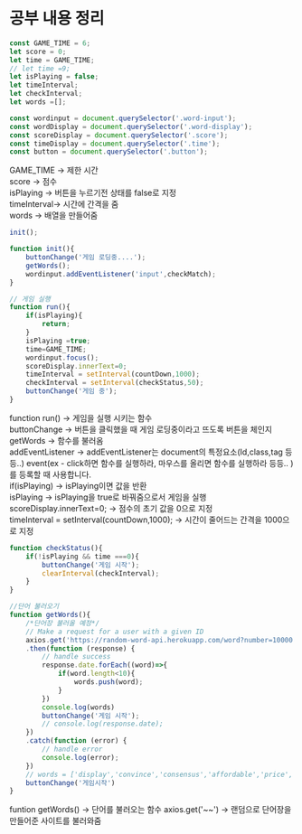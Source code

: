 # 공부 내용 정리

```js
const GAME_TIME = 6;
let score = 0;
let time = GAME_TIME;
// let time =9;
let isPlaying = false;
let timeInterval;
let checkInterval;
let words =[];

const wordinput = document.querySelector('.word-input');
const wordDisplay = document.querySelector('.word-display');
const scoreDisplay = document.querySelector('.score');
const timeDisplay = document.querySelector('.time');
const button = document.querySelector('.button');
```
GAME_TIME -> 제한 시간   
score -> 점수   
isPlaying -> 버튼을 누르기전 상태를 false로 지정   
timeInterval-> 시간에 간격을 줌   
words -> 배열을 만들어줌   

```js
init();

function init(){
    buttonChange('게임 로딩중....');
    getWords();
    wordinput.addEventListener('input',checkMatch);
}

// 게임 실행
function run(){
    if(isPlaying){
        return;
    }
    isPlaying =true;
    time=GAME_TIME;
    wordinput.focus();
    scoreDisplay.innerText=0;
    timeInterval = setInterval(countDown,1000);
    checkInterval = setInterval(checkStatus,50);
    buttonChange('게임 중');
}
```
function run() -> 게임을 실행 시키는 함수   
buttonChange -> 버튼을 클릭했을 때 게임 로딩중이라고 뜨도록 버튼을 체인지   
getWords -> 함수를 불러옴   
addEventListener -> addEventListener는 document의 특정요소(Id,class,tag 등등..) event(ex - click하면 함수를 실행하라, 마우스를 올리면 함수를 실행하라 등등.. )를 등록할 때 사용합니다.   
if(isPlaying) -> isPlaying이면 값을 반환   
isPlaying -> isPlaying을 true로 바꿔줌으로서 게임을 실행
scoreDisplay.innerText=0; -> 점수의 초기 값을 0으로 지정   
timeInterval = setInterval(countDown,1000); -> 시간이 줄어드는 간격을 1000으로 지정   

```js
function checkStatus(){
    if(!isPlaying && time ===0){
        buttonChange('게임 시작');
        clearInterval(checkInterval);
    }
}

//단어 불러오기
function getWords(){
    /*단어장 불러올 예정*/
    // Make a request for a user with a given ID
    axios.get('https://random-word-api.herokuapp.com/word?number=10000')
    .then(function (response) {
        // handle success
        response.date.forEach((word)=>{
            if(word.length<10){
                words.push(word);
            }
        })
        console.log(words)
        buttonChange('게임 시작');
        // console.log(response.date);
    })
    .catch(function (error) {
        // handle error
        console.log(error);
    })
    // words = ['display','convince','consensus','affordable','price','purchase'];
    buttonChange('게임시작')
}
```
funtion getWords() -> 단어를 불러오는 함수
axios.get('~~') -> 랜덤으로 단어장을 만들어준 사이트를 불러와줌